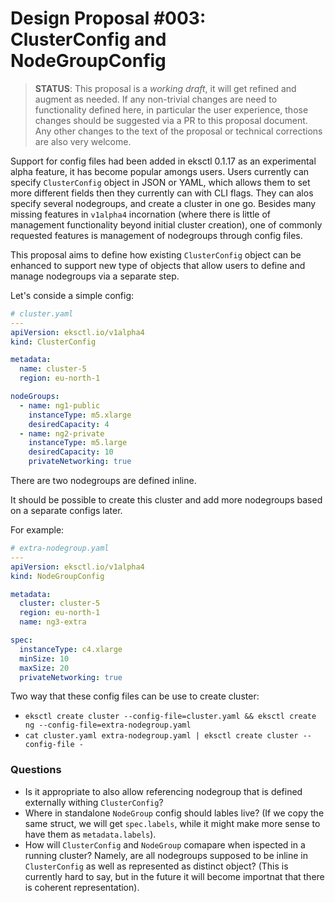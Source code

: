 # Design Proposal #003: ClusterConfig and NodeGroupConfig

> **STATUS**: This proposal is a _working draft_, it will get refined and augment as needed.
> If any non-trivial changes are need to functionality defined here, in particular the user
> experience, those changes should be suggested via a PR to this proposal document.
> Any other changes to the text of the proposal or technical corrections are also very welcome.

Support for config files had been added in eksctl 0.1.17 as an experimental alpha feature, it has
become popular amongs users.
Users currently can specify `ClusterConfig` object in JSON or YAML, which allows them to set more
different fields then they currently can with CLI flags. They can alos specify several nodegroups,
and create a cluster in one go. Besides many missing features in `v1alpha4` incornation (where there
is little of  management functionality beyond initial cluster creation), one of commonly requested
features is management of nodegroups through config files. 

This proposal aims to define how existing `ClusterConfig` object can be enhanced to support new type
of objects that allow users to define and manage nodegroups via a separate step.

Let's conside a simple config:

```YAML
# cluster.yaml
---
apiVersion: eksctl.io/v1alpha4
kind: ClusterConfig

metadata:
  name: cluster-5
  region: eu-north-1

nodeGroups:
  - name: ng1-public
    instanceType: m5.xlarge
    desiredCapacity: 4
  - name: ng2-private
    instanceType: m5.large
    desiredCapacity: 10
    privateNetworking: true
```

There are two nodegroups are defined inline.

It should be possible to create this cluster and add more nodegroups based on a separate configs later.

For example:

```YAML
# extra-nodegroup.yaml
---
apiVersion: eksctl.io/v1alpha4
kind: NodeGroupConfig

metadata:
  cluster: cluster-5
  region: eu-north-1
  name: ng3-extra

spec:
  instanceType: c4.xlarge
  minSize: 10
  maxSize: 20
  privateNetworking: true
```

Two way that these config files can be use to create cluster:

- `eksctl create cluster --config-file=cluster.yaml && eksctl create ng --config-file=extra-nodegroup.yaml`
- `cat cluster.yaml extra-nodegroup.yaml | eksctl create cluster --config-file -`

### Questions

- Is it appropriate to also allow referencing nodegroup that is defined externally withing `ClusterConfig`?
- Where in standalone `NodeGroup` config should lables live? (If we copy the same struct, we will get `spec.labels`,
  while it might make more sense to have them as `metadata.labels`).
- How will `ClusterConfig` and `NodeGroup` comapare when ispected in a running cluster? Namely, are all nodegroups
  supposed to be inline in `ClusterConfig` as well as represented as distinct object? (This is currently hard to
  say,  but in the future it will become importnat that there is coherent representation).